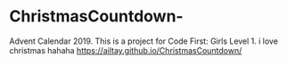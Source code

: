 # ChristmasCountdown-
Advent Calendar 2019. This is a project for Code First: Girls Level 1.
i love christmas
hahaha 
https://ailtay.github.io/ChristmasCountdown/
